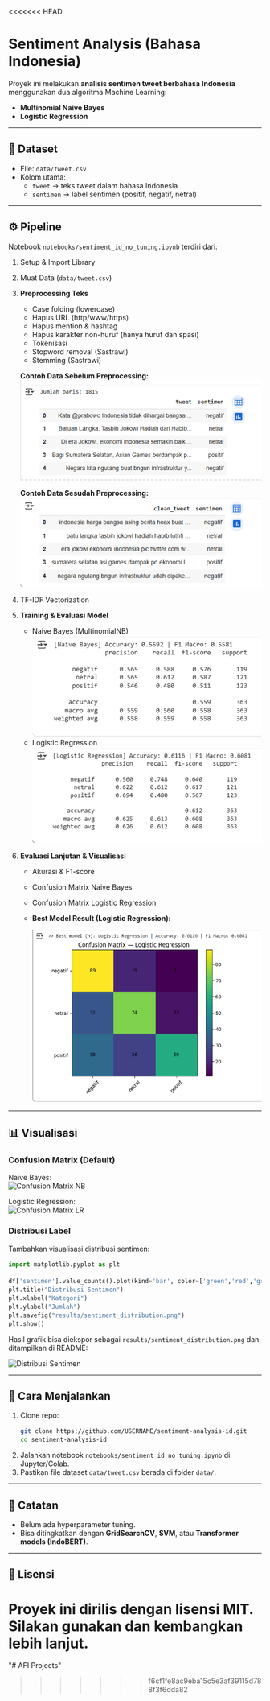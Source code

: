 <<<<<<< HEAD
# Sentiment Analysis (Bahasa Indonesia)

Proyek ini melakukan **analisis sentimen tweet berbahasa Indonesia** menggunakan dua algoritma Machine Learning:  
- **Multinomial Naive Bayes**  
- **Logistic Regression**

---

## 📂 Dataset
- File: `data/tweet.csv`  
- Kolom utama:
  - `tweet` → teks tweet dalam bahasa Indonesia  
  - `sentimen` → label sentimen (positif, negatif, netral)  

---

## ⚙️ Pipeline
Notebook `notebooks/sentiment_id_no_tuning.ipynb` terdiri dari:  

1. Setup & Import Library  
2. Muat Data (`data/tweet.csv`)  
3. **Preprocessing Teks**  
   - Case folding (lowercase)  
   - Hapus URL (http/www/https)  
   - Hapus mention & hashtag  
   - Hapus karakter non-huruf (hanya huruf dan spasi)  
   - Tokenisasi  
   - Stopword removal (Sastrawi)  
   - Stemming (Sastrawi)  

   **Contoh Data Sebelum Preprocessing:**  
   ![Data Sebelum Processing](results/Data_sebelum_processing.png)  

   **Contoh Data Sesudah Preprocessing:**  
   ![Data Sesudah Processing](results/Data_setelah_processing.png)  

4. TF-IDF Vectorization  
5. **Training & Evaluasi Model**  
   - Naive Bayes (MultinomialNB)  
     ![Naive Bayes Report](results/naive_bayes.png)  
   - Logistic Regression  
     ![Logistic Regression Report](results/regression.png)  
6. **Evaluasi Lanjutan & Visualisasi**  
   - Akurasi & F1-score  
   - Confusion Matrix Naive Bayes  
   - Confusion Matrix Logistic Regression  
   - **Best Model Result (Logistic Regression):**
     
     ![Best Model Confusion Matrix](results/best_model.png)

---

## 📊 Visualisasi

### Confusion Matrix (Default)
Naive Bayes:  
![Confusion Matrix NB](results/confusion_nb.png)  

Logistic Regression:  
![Confusion Matrix LR](results/confusion_lr.png)  

### Distribusi Label
Tambahkan visualisasi distribusi sentimen:  

```python
import matplotlib.pyplot as plt

df['sentimen'].value_counts().plot(kind='bar', color=['green','red','gray'])
plt.title("Distribusi Sentimen")
plt.xlabel("Kategori")
plt.ylabel("Jumlah")
plt.savefig("results/sentiment_distribution.png")
plt.show()
```

Hasil grafik bisa diekspor sebagai `results/sentiment_distribution.png` dan ditampilkan di README:  

![Distribusi Sentimen](results/sentiment_distribution.png)  

---

## 🚀 Cara Menjalankan
1. Clone repo:
   ```bash
   git clone https://github.com/USERNAME/sentiment-analysis-id.git
   cd sentiment-analysis-id
   ```
2. Jalankan notebook `notebooks/sentiment_id_no_tuning.ipynb` di Jupyter/Colab.  
3. Pastikan file dataset `data/tweet.csv` berada di folder `data/`.  

---

## 📌 Catatan
- Belum ada hyperparameter tuning.  
- Bisa ditingkatkan dengan **GridSearchCV**, **SVM**, atau **Transformer models (IndoBERT)**.  

---

## 📝 Lisensi
Proyek ini dirilis dengan lisensi MIT. Silakan gunakan dan kembangkan lebih lanjut.  
=======
"# AFI Projects"


>>>>>>> f6cf1fe8ac9eba15c5e3af39115d788f3f6dda82
